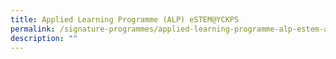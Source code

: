 ```yaml
---
title: Applied Learning Programme (ALP) eSTEM@YCKPS
permalink: /signature-programmes/applied-learning-programme-alp-estem-at-yckps
description: ""
---
```

